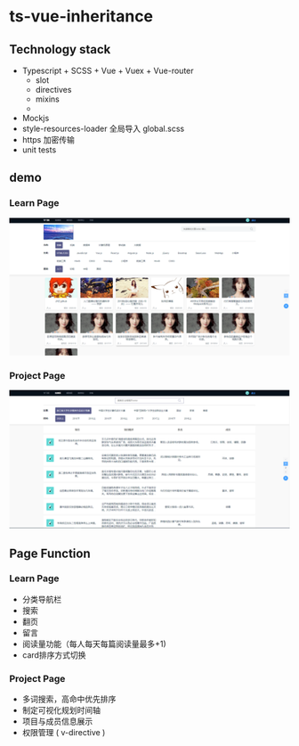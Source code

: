 # ts-vue-inheritance



## Technology stack

- Typescript + SCSS + Vue + Vuex + Vue-router
  - slot
  - directives
  - mixins
  - 
- Mockjs
- style-resources-loader 全局导入 global.scss
- https 加密传输
- unit tests



## demo



### Learn Page

![demo0](demo/demo0.png)



### Project Page

![demo1](demo/demo1.png)



## Page Function



### Learn Page

- 分类导航栏
- 搜索
- 翻页
- 留言
- 阅读量功能（每人每天每篇阅读量最多+1)
- card排序方式切换



### Project Page

- 多词搜索，高命中优先排序
- 制定可视化规划时间轴
- 项目与成员信息展示
- 权限管理 ( v-directive )
